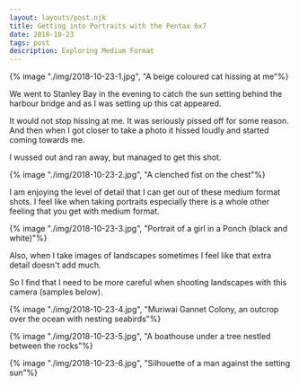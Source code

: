 ```yaml
--- 
layout: layouts/post.njk
title: Getting into Portraits with the Pentax 6x7
date: 2018-10-23
tags: post
description: Exploring Medium Format
---
```


{% image "./img/2018-10-23-1.jpg", "A beige coloured cat hissing at me"%}

We went to Stanley Bay in the evening to catch the sun setting behind the harbour bridge and as I was setting up this cat appeared.

It would not stop hissing at me. It was seriously pissed off for some reason. And then when I got closer to take a photo it hissed loudly and started coming towards me.

I wussed out and ran away, but managed to get this shot.

{% image "./img/2018-10-23-2.jpg", "A clenched fist on the chest"%}

I am enjoying the level of detail that I can get out of these medium format shots. I feel like when taking portraits especially there is a whole other feeling that you get with medium format.

{% image "./img/2018-10-23-3.jpg", "Portrait of a girl in a Ponch (black and white)"%}

Also, when I take images of landscapes sometimes I feel like that extra detail doesn't add much.

So I find that I need to be more careful when shooting landscapes with this camera (samples below).

{% image "./img/2018-10-23-4.jpg", "Muriwai Gannet Colony, an outcrop over the ocean with nesting seabirds"%}

{% image "./img/2018-10-23-5.jpg", "A boathouse under a tree nestled between the rocks"%}

{% image "./img/2018-10-23-6.jpg", "Silhouette of a man against the setting sun"%}